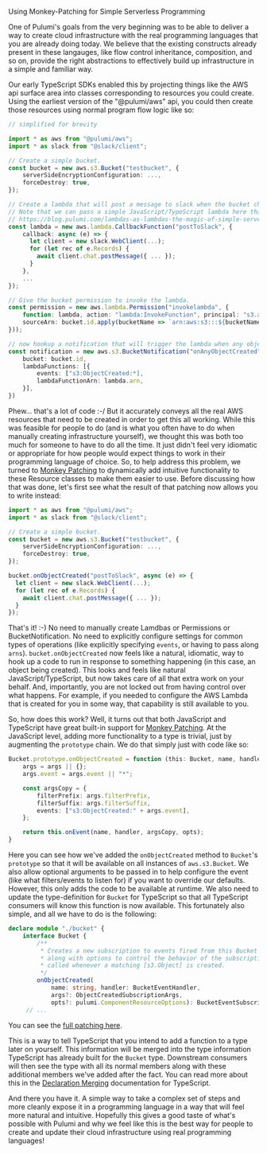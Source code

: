 Using Monkey-Patching for Simple Serverless Programming

One of Pulumi's goals from the very beginning was to be able to deliver a way to create cloud infrastructure with the real programming languages that you are already doing today. We believe that the existing constructs already present in these langauges, like flow control inheritance, composition, and so on, provide the right abstractions to effectively build up infrastructure in a simple and familiar way.

Our early TypeScript SDKs enabled this by projecting things like the AWS api surface area into classes corresponding to resources you could create.  Using the earliest version of the "@pulumi/aws" api, you could then create those resources using normal program flow logic like so:

```ts
// simplified for brevity

import * as aws from "@pulumi/aws";
import * as slack from "@slack/client";

// Create a simple bucket.
const bucket = new aws.s3.Bucket("testbucket", {
    serverSideEncryptionConfiguration: ...,
    forceDestroy: true,
});

// Create a lambda that will post a message to slack when the bucket changes.
// Note that we can pass a simple JavaScript/TypeScript lambda here thanks to the magic of Lambdas as Lambdas:
// https://blog.pulumi.com/lambdas-as-lambdas-the-magic-of-simple-serverless-functions
const lambda = new aws.lambda.CallbackFunction("postToSlack", { 
    callback: async (e) => {
      let client = new slack.WebClient(...);
      for (let rec of e.Records) {
        await client.chat.postMessage({ ... });
      }
    },
    ...
});

// Give the bucket permission to invoke the lambda.
const permission = new aws.lambda.Permission("invokelambda", {
    function: lambda, action: "lambda:InvokeFunction", principal: "s3.amazonaws.com",
    sourceArn: bucket.id.apply(bucketName => `arn:aws:s3:::${bucketName}`),
}));

// now hookup a notification that will trigger the lambda when any object is created in the bucket.
const notification = new aws.s3.BucketNotification("onAnyObjectCreated", {
    bucket: bucket.id,
    lambdaFunctions: [{
        events: ["s3:ObjectCreated:*],
        lambdaFunctionArn: lambda.arn,
    }],
})
```

Phew... that's a lot of code :-/   But it accurately conveys all the real AWS resources that need to be created in order to get this all working.  While this was feasible for people to do (and is what you often have to do when manually creating infrastructure yourself), we thought this was both too much for someone to have to do all the time.  It just didn't feel very idiomatic or appropriate for how people would expect things to work in their programming language of choice.  So, to help address this problem, we turned to [Monkey Patching](https://en.wikipedia.org/wiki/Monkey_patch) to dynamically add intuitive functionality to these Resource classes to make them easier to use.  Before discussing how that was done, let's first see what the result of that patching now allows you to write instead:

```ts
import * as aws from "@pulumi/aws";
import * as slack from "@slack/client";

// Create a simple bucket.
const bucket = new aws.s3.Bucket("testbucket", {
    serverSideEncryptionConfiguration: ...,
    forceDestroy: true,
});

bucket.onObjectCreated("postToSlack", async (e) => {
  let client = new slack.WebClient(...);
  for (let rec of e.Records) {
    await client.chat.postMessage({ ... });
  }
});
```

That's it! :-)  No need to manually create Lamdbas or Permissions or BucketNotification.  No need to explicitly configure settings for common types of operations (like explicitly specifying `events`, or having to pass along `arns`).  `bucket.onObjectCreated` now feels like a natural, idiomatic, way to hook up a code to run in response to something happening (in this case, an object being created).  This looks and feels like natural JavaScript/TypeScript, but now takes care of all that extra work on your behalf.  And, importantly, you are not locked out from having control over what happens.  For example, if you needed to configure the AWS Lambda that is created for you in some way, that capability is still available to you.

So, how does this work?  Well, it turns out that both JavaScript and TypeScript have great built-in support for  [Monkey Patching](https://en.wikipedia.org/wiki/Monkey_patch).  At the JavaScript level, adding more functionality to a type is trivial, just by augmenting the `prototype` chain.  We do that simply just with code like so:

```ts
Bucket.prototype.onObjectCreated = function (this: Bucket, name, handler, args, opts) {
    args = args || {};
    args.event = args.event || "*";

    const argsCopy = {
        filterPrefix: args.filterPrefix,
        filterSuffix: args.filterSuffix,
        events: ["s3:ObjectCreated:" + args.event],
    };

    return this.onEvent(name, handler, argsCopy, opts);
}
```

Here you can see how we've added the `onObjectCreated` method to `Bucket`'s `prototype` so that it will be available on all instances of `aws.s3.Bucket`.  We also allow optional arguments to be passed in to help configure the event (like what filters/events to listen for) if you want to override our defaults.  However, this only adds the code to be available at runtime.  We also need to update the type-definition for `Bucket` for TypeScript so that all TypeScript consumers will know this function is now available.  This fortunately also simple, and all we have to do is the following:

```ts
declare module "./bucket" {
    interface Bucket {
        /**
         * Creates a new subscription to events fired from this Bucket to the handler provided,
         * along with options to control the behavior of the subscription.  The handler will be
         * called whenever a matching [s3.Object] is created.
         */
        onObjectCreated(
            name: string, handler: BucketEventHandler,
            args?: ObjectCreatedSubscriptionArgs,
            opts?: pulumi.ComponentResourceOptions): BucketEventSubscription;
     // ...
```

You can see the [full patching here](https://github.com/pulumi/pulumi-aws/blob/71f11fdea5c7224dd93b774c450d6fc7f0d44b88/sdk/nodejs/s3/s3Mixins.ts#L210-L253).

This is a way to tell TypeScript that you intend to add a function to a type later on yourself.  This information will be merged into the type information TypeScript has already built for the `Bucket` type.  Downstream consumers will then see the type with all its normal members along with these additional members we've added after the fact.  You can read more about this in the [Declaration Merging](https://www.typescriptlang.org/docs/handbook/declaration-merging.html) documentation for TypeScript.

And there you have it.  A simple way to take a complex set of steps and more cleanly expose it in a programming language in a way that will feel more natural and intuitive.  Hopefully this gives a good taste of what's possible with Pulumi and why we feel like this is the best way for people to create and update their cloud infrastructure using real programming languages!
